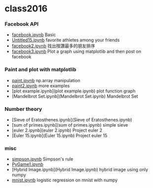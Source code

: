 # class2016

### Facebook API
* [facebook.ipynb](facebook.ipynb) Basic
* [Untitled15.ipynb](Untitled15.ipynb) favorite athletes  among your friends
* [facebook2.ipynb](facebook2.ipynb)  找出按讚最多的朋友排序
* [facebook3.ipynb](facebook3.ipynb) Plot a graph using matplotlib and then post on facebook

### Paint and plot with matplotlib
* [paint.ipynb](paint.ipynb) np.array manipulation
* [paint2.ipynb](paint2.ipynb) more examples
* [plot example.ipynb](plot example.ipynb) plot function graph
* [Mandelbrot Set.ipynb](Mandelbrot Set.ipynb) Mandelbrot Set

### Number theory
* [Sieve of Eratosthenes.ipynb](Sieve of Eratosthenes.ipynb)
* [sum of primes.ipynb](sum of primes.ipynb) simple sieve
* [euler 2.ipynb](euler 2.ipynb) Project euler 2
* [Euler 15.ipynb](Euler 15.ipynb) Project euler 15

### misc
* [simpson.ipynb](simpson.ipynb) Simpson's rule
* [PyGame1.ipynb](PyGame1.ipynb)
* [Hybrid Image.ipynb](Hybrid Image.ipynb) hybrid image using only numpy
* [mnist.ipynb](mnist.ipynb) logistic regression on mnist with numpy

